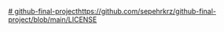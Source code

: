[# github-final-project](https://github.com/sepehrkrz/github-final-project/blob/main/LICENSE)https://github.com/sepehrkrz/github-final-project/blob/main/LICENSE
